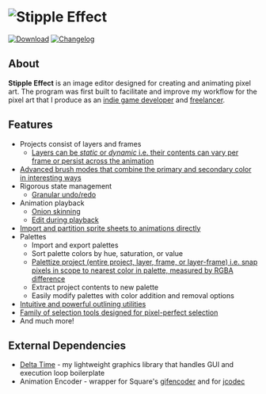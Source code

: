 # ![Stipple Effect](https://i.imgur.com/1ellrZx.gif)

[![Download](https://i.imgur.com/X6ClI06.png)](https://flinkerflitzer.itch.io/stipple-effect)
[![Changelog](https://i.imgur.com/IhJsonn.png)](https://github.com/jbunke/stipple-effect/blob/master/changelog.md)

## About
**Stipple Effect** is an image editor designed for creating and animating pixel art. The program was first built to facilitate and improve my workflow for the pixel art that I produce as an [indie game developer](https://flinkerflitzer.itch.io/) and [freelancer](https://www.fiverr.com/jordanbunke).

## Features
* Projects consist of layers and frames
  * [Layers can be _static_ or _dynamic_ i.e. their contents can vary per frame or persist across the animation](https://i.imgur.com/kGmxS0q.gif)
* [Advanced brush modes that combine the primary and secondary color in interesting ways](https://i.imgur.com/rioexla.gif)
* Rigorous state management
  * [Granular undo/redo](https://i.imgur.com/0v1a0na.gif)
* Animation playback
  * [Onion skinning](https://i.imgur.com/FuhTIir.gif)
  * [Edit during playback](https://i.imgur.com/pNjlHng.gif)
* [Import and partition sprite sheets to animations directly](https://i.imgur.com/nzGI6z7.gif)
* Palettes
  * Import and export palettes
  * Sort palette colors by hue, saturation, or value
  * [Palettize project (entire project, layer, frame, or layer-frame) i.e. snap pixels in scope to nearest color in palette, measured by RGBA difference](https://i.imgur.com/j3W1fd9.gif)
  * Extract project contents to new palette
  * Easily modify palettes with color addition and removal options
* [Intuitive and powerful outlining utilities](https://i.imgur.com/Fp48y2v.gif)
* [Family of selection tools designed for pixel-perfect selection](https://i.imgur.com/U0qONz3.gif)
* And much more!

## External Dependencies
* [Delta Time](https://github.com/jbunke/delta-time) - my lightweight graphics library that handles GUI and execution loop boilerplate
* Animation Encoder - wrapper for Square's [gifencoder](https://github.com/square/gifencoder) and for [jcodec](https://github.com/jcodec/jcodec)
